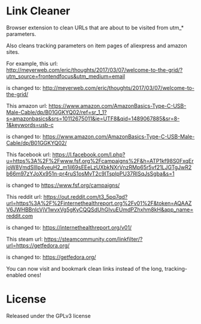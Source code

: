 # Link Cleaner
Browser extension to clean URLs that are about to be visited from utm_* parameters.

Also cleans tracking parameters on item pages of aliexpress and amazon sites.

For example, this url:
    http://meyerweb.com/eric/thoughts/2017/03/07/welcome-to-the-grid/?utm_source=frontendfocus&utm_medium=email

is changed to:
    http://meyerweb.com/eric/thoughts/2017/03/07/welcome-to-the-grid/

This amazon url:
    https://www.amazon.com/AmazonBasics-Type-C-USB-Male-Cable/dp/B01GGKYQ02/ref=sr_1_1?s=amazonbasics&srs=10112675011&ie=UTF8&qid=1489067885&sr=8-1&keywords=usb-c

is changed to:
    https://www.amazon.com/AmazonBasics-Type-C-USB-Male-Cable/dp/B01GGKYQ02/

This facebook url:
    https://l.facebook.com/l.php?u=https%3A%2F%2Fwww.fsf.org%2Fcampaigns%2F&h=ATP1kf98S0FxqErjoW8VmdSllIp4veuH2_m1jl69sEEeLzUXbkNXrVnzRMp65r5vf21LJGTgJwR2b66m97zYJoXx951n-pr4ruS1osMvT2c9ITsplpPU37RlSqJsSgba&s=1

is changed to https://www.fsf.org/campaigns/

This reddit url:
    https://out.reddit.com/t3_5pq7qd?url=https%3A%2F%2Finternethealthreport.org%2Fv01%2F&token=AQAAZV6JWHBBnIcVjV1wvxVg5gKyCQQSdUhGIvuEUmdPZhxhm8kH&app_name=reddit.com

is changed to:
    https://internethealthreport.org/v01/

This steam url:
     https://steamcommunity.com/linkfilter/?url=https://getfedora.org/

is changed to:
    https://getfedora.org/

You can now visit and bookmark clean links instead of the long,
tracking-enabled ones!


# License
Released under the GPLv3 license
